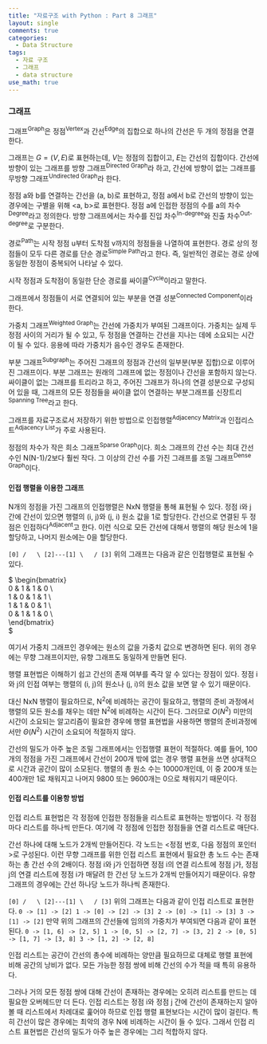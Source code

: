 ```yaml
---
title: "자료구조 with Python : Part 8 그래프"
layout: single
comments: true
categories:
  - Data Structure
tags:
  - 자료 구조
  - 그래프
  - data structure
use_math: true
---
```


### 그래프

그래프<sup>Graph</sup>은 정점<sup>Vertex</sup>과 간선<sup>Edge</sup>의 집합으로
하나의 간선은 두 개의 정점을 연결한다.

그래프는 $G = (V, E)$로 표현하는데, $V$는 정점의 집합이고, $E$는 간선의 집합이다.
간선에 방향이 있는 그래프를 방향 그래프<sup>Directed Graph</sup>라 하고,
간선에 방향이 없는 그래프를 무방향 그래프<sup>Undirected Graph</sup>라 한다.

정점 a와 b를 연결하는 간선을 (a, b)로 표현하고,
정점 a에서 b로 간선의 방향이 있는 경우에는 구별을 위해 <a, b>로 표현한다.
정점 a에 인접한 정점의 수를 a의 차수<sup>Degree</sup>라고 정의한다.
방향 그래프에서는 차수를 진입 차수<sup>In-degree</sup>와 진출 차수<sup>Out-degree</sup>로 구분한다.

경로<sup>Path</sup>는 시작 정점 u부터 도착점 v까지의 정점들을 나열하여 표현한다.
경로 상의 정점들이 모두 다른 경로를 단순 경로<sup>Simple Path</sup>라고 한다.
즉, 일반적인 경로는 경로 상에 동일한 정점이 중복되어 나타날 수 있다.

시작 정점과 도착점이 동일한 단순 경로를 싸이클<sup>Cycle</sup>이라고 말한다.

그래프에서 정점들이 서로 연결되어 있는 부분을 연결 성분<sup>Connected Component</sup>이라 한다.

가중치 그래프<sup>Weighted Graph</sup>는 간선에 가중치가 부여된 그래프이다.
가중치는 실제 두 정점 사이의 거리가 될 수 있고, 두 정점을 연결하는 간선을 지나는 데에 소요되는 시간이 될 수 있다.
응용에 따라 가중치가 음수인 경우도 존재한다.

부분 그래프<sup>Subgraph</sup>는 주어진 그래프의 정점과 간선의 일부분(부분 집합)으로 이루어진 그래프이다.
부분 그래프는 원래의 그래프에 없는 정점이나 간선을 포함하지 않는다.
싸이클이 없는 그래프를 트리라고 하고, 주어진 그래프가 하나의 연결 성분으로 구성되어 있을 때,
그래프의 모든 정점들을 싸이클 없이 연결하는 부분그래프를 신장트리<sup>Spanning Tree</sup>라고 한다.

그래프를 자료구조로서 저장하기 위한 방법으로 인접행렬<sup>Adjacency Matrix</sup>과
인접리스트<sup>Adjacency List</sup>가 주로 사용된다.

정점의 차수가 작은 희소 그래프<sup>Sparse Graph</sup>이다.
희소 그래프의 간선 수는 최대 간선 수인 N(N-1)/2보다 훨씬 작다.
그 이상의 간선 수를 가진 그래프를 조밀 그래프<sup>Dense Graph</sup>이다.

#### 인접 행렬을 이용한 그래프

N개의 정점을 가진 그래프의 인접행렬은 NxN 행렬을 통해 표현될 수 있다.
정점 i와 j 간에 간선이 있으면 행렬의 (i, j)와 (j, i) 원소 값을 1로 할당한다.
간선으로 연결된 두 정점은 인접하다<sup>Adjacent</sup>고 한다.
이런 식으로 모든 간선에 대해서 행렬의 해당 원소에 1을 할당하고, 나머지 원소에는 0을 할당한다.

`
   [0]
  /   \
[2]---[1]
  \   /
   [3]
`
위의 그래프는 다음과 같은 인접행렬로 표현될 수 있다.

$
\begin{bmatrix}  
0 & 1 & 1 & 0 \\  
1 & 0 & 1 & 1 \\  
1 & 1 & 0 & 1 \\  
0 & 1 & 1 & 0 \\  
\end{bmatrix}  
$

여기서 가중치 그래프인 경우에는 원소의 값을 가중치 값으로 변경하면 된다.
위의 경우에는 무향 그래프이지만, 유향 그래프도 동일하게 만들면 된다.

행렬 표현법은 이해하기 쉽고 간선의 존재 여부를 즉각 알 수 있다는 장점이 있다.
정점 i와 j의 인접 여부는 행렬의 (i, j)의 원소나 (j, i)의 원소 값을 보면 알 수 있기 때문이다.

대신 NxN 행렬이 필요하므로, N<sup>2</sup>에 비례하는 공간이 필요하고,
행렬의 준비 과정에서 행렬의 모든 원소를 채우는 데만 N<sup>2</sup>에 비례하는 시간이 든다.
그러므로 $O(N^2)$ 미만의 시간이 소요되는 알고리즘이 필요한 경우에 행렬 표현법을 사용하면
행렬의 준비과정에서만 $\Theta(N^2)$ 시간이 소요되어 적절하지 않다.

간선의 밀도가 아주 높은 조밀 그래프에서는 인접행렬 표현이 적절하다.
예를 들어, 100개의 정점을 가진 그래프에서 간선이 200개 밖에 없는 경우
행렬 표현을 쓰면 상대적으로 시간과 공간이 많이 소모된다.
행렬의 총 원소 수는 10000개인데, 이 중 200개 또는 400개만 1로 채워지고
나머지 9800 또는 9600개는 0으로 채워지기 때문이다.

#### 인접 리스트를 이용항 방법
인접 리스트 표현법은 각 정점에 인접한 정점들을 리스트로 표현하는 방법이다.
각 정점마다 리스트를 하나씩 만든다.
여기에 각 정점에 인접한 정점들을 연결 리스트로 매단다.

간선 하나에 대해 노드가 2개씩 만들어진다.
각 노드는 <정점 번호, 다음 정점의 포인터>로 구성된다.
이런 무향 그래프를 위한 인접 리스트 표현에서 필요한 총 노드 수는
존재하는 총 간선 수의 2배이다.
정점 i와 j가 인접하면 정점 i의 연결 리스트에 정점 j가,
정점 j의 연결 리스트에 정점 i가 매달려 한 간선 당 노드가 2개씩 만들어지기 때문이다.
유향 그래프의 경우에는 간선 하나당 노드가 하나씩 존재한다.

`
   [0]
  /   \
[2]---[1]
  \   /
   [3]
`
위의 그래프는 다음과 같이 인접 리스트로 표현한다.
`
0 -> [1] -> [2]
1 -> [0] -> [2] -> [3]
2 -> [0] -> [1] -> [3]
3 -> [1] -> [2]
`
만약 위의 그래프의 간선들에 임의의 가중치가 부여되면 다음과 같이 표현된다.
`
0 -> [1, 6] -> [2, 5]
1 -> [0, 5] -> [2, 7] -> [3, 2]
2 -> [0, 5] -> [1, 7] -> [3, 8]
3 -> [1, 2] -> [2, 8]
`

인접 리스트는 공간이 간선의 총수에 비례하는 양만큼 필요하므로
대체로 행렬 표현에 비해 공간의 낭비가 없다.
모든 가능한 정점 쌍에 비해 간선의 수가 적을 때 특히 유용하다.

그러나 거의 모든 정점 쌍에 대해 간선이 존재하는 경우에는 오히려
리스트를 만드는 데 필요한 오버헤드만 더 든다.
인접 리스트는 정점 i와 정점 j 간에 간선이 존재하는지 알아볼 때
리스트에서 차례대로 훑어야 하므로 인접 행렬 표현보다는 시간이 많이 걸린다.
특히 간선이 많은 경우에는 최악의 경우 N에 비례하는 시간이 들 수 있다.
그래서 인접 리스트 표현법은 간선의 밀도가 아주 높은 경우에는 그리 적합하지 않다.


